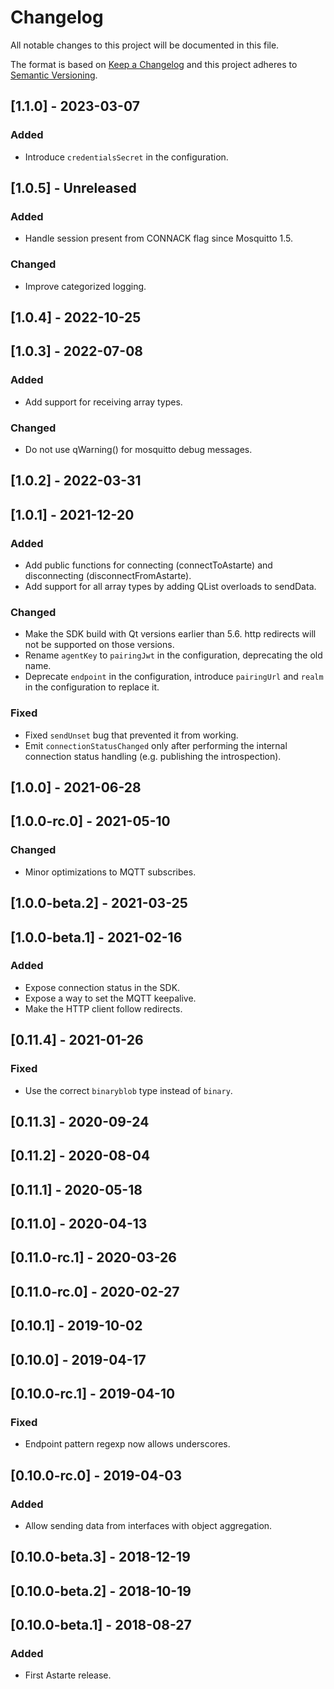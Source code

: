 # Changelog
All notable changes to this project will be documented in this file.

The format is based on [Keep a Changelog](http://keepachangelog.com/en/1.0.0/)
and this project adheres to [Semantic Versioning](http://semver.org/spec/v2.0.0.html).

## [1.1.0] - 2023-03-07
### Added
-  Introduce `credentialsSecret` in the configuration.

## [1.0.5] - Unreleased
### Added
- Handle session present from CONNACK flag since Mosquitto 1.5.

### Changed
- Improve categorized logging.

## [1.0.4] - 2022-10-25

## [1.0.3] - 2022-07-08
### Added
- Add support for receiving array types.

### Changed
- Do not use qWarning() for mosquitto debug messages.

## [1.0.2] - 2022-03-31

## [1.0.1] - 2021-12-20
### Added
- Add public functions for connecting (connectToAstarte) and disconnecting (disconnectFromAstarte).
- Add support for all array types by adding QList<T> overloads to sendData.

### Changed
- Make the SDK build with Qt versions earlier than 5.6. http redirects will not be supported on
  those versions.
- Rename `agentKey` to `pairingJwt` in the configuration, deprecating the old name.
- Deprecate `endpoint` in the configuration, introduce `pairingUrl` and `realm` in the configuration
  to replace it.

### Fixed
- Fixed `sendUnset` bug that prevented it from working.
- Emit `connectionStatusChanged` only after performing the internal connection status handling (e.g.
  publishing the introspection).

## [1.0.0] - 2021-06-28

## [1.0.0-rc.0] - 2021-05-10
### Changed
- Minor optimizations to MQTT subscribes.

## [1.0.0-beta.2] - 2021-03-25

## [1.0.0-beta.1] - 2021-02-16
### Added
- Expose connection status in the SDK.
- Expose a way to set the MQTT keepalive.
- Make the HTTP client follow redirects.

## [0.11.4] - 2021-01-26
### Fixed
- Use the correct `binaryblob` type instead of `binary`.

## [0.11.3] - 2020-09-24

## [0.11.2] - 2020-08-04

## [0.11.1] - 2020-05-18

## [0.11.0] - 2020-04-13

## [0.11.0-rc.1] - 2020-03-26

## [0.11.0-rc.0] - 2020-02-27

## [0.10.1] - 2019-10-02

## [0.10.0] - 2019-04-17

## [0.10.0-rc.1] - 2019-04-10
### Fixed
- Endpoint pattern regexp now allows underscores.

## [0.10.0-rc.0] - 2019-04-03
### Added
- Allow sending data from interfaces with object aggregation.

## [0.10.0-beta.3] - 2018-12-19

## [0.10.0-beta.2] - 2018-10-19

## [0.10.0-beta.1] - 2018-08-27
### Added
- First Astarte release.
